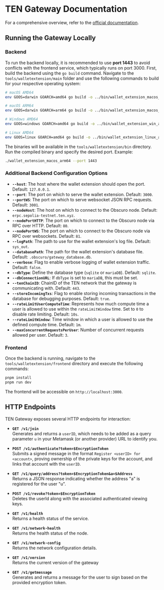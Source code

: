 
# TEN Gateway Documentation

For a comprehensive overview, refer to the [official documentation](https://docs.ten.xyz/docs/tools-infrastructure/hosted-gateway).

## Running the Gateway Locally

### Backend

To run the backend locally, it is recommended to use **port 1443** to avoid conflicts with the frontend service, which typically runs on port 3000. First, build the backend using the `go build` command. Navigate to the `tools/walletextension/main` folder and use the following commands to build for your respective operating system:

```bash
# macOS AMD64
env GOOS=darwin GOARCH=amd64 go build -o ../bin/wallet_extension_macos_amd64 .

# macOS ARM64
env GOOS=darwin GOARCH=arm64 go build -o ../bin/wallet_extension_macos_arm64 .

# Windows AMD64
env GOOS=windows GOARCH=amd64 go build -o ../bin/wallet_extension_win_amd64.exe .

# Linux AMD64
env GOOS=linux GOARCH=amd64 go build -o ../bin/wallet_extension_linux_amd64 .
```

The binaries will be available in the `tools/walletextension/bin` directory.
Run the compiled binary and specify the desired port.
Example:

```bash
./wallet_extension_macos_arm64 --port 1443
```

### Additional Backend Configuration Options

- **`--host`**: The host where the wallet extension should open the port. Default: `127.0.0.1`.
- **`--port`**: The port on which to serve the wallet extension. Default: `3000`.
- **`--portWS`**: The port on which to serve websocket JSON RPC requests. Default: `3001`.
- **`--nodeHost`**: The host on which to connect to the Obscuro node. Default: `erpc.sepolia-testnet.ten.xyz`.
- **`--nodePortHTTP`**: The port on which to connect to the Obscuro node via RPC over HTTP. Default: `80`.
- **`--nodePortWS`**: The port on which to connect to the Obscuro node via RPC over websockets. Default: `81`.
- **`--logPath`**: The path to use for the wallet extension's log file. Default: `sys_out`.
- **`--databasePath`**: The path for the wallet extension's database file. Default: `.obscuro/gateway_database.db`.
- **`--verbose`**: Flag to enable verbose logging of wallet extension traffic. Default: `false`.
- **`--dbType`**: Define the database type (`sqlite` or `mariaDB`). Default: `sqlite`.
- **`--dbConnectionURL`**: If `dbType` is set to `mariaDB`, this must be set.
- **`--tenChainID`**: ChainID of the TEN network that the gateway is communicating with. Default: `443`.
- **`--storeIncomingTxs`**: Flag to enable storing incoming transactions in the database for debugging purposes. Default: `true`.
- **`--rateLimitUserComputeTime`**: Represents how much compute time a user is allowed to use within the `rateLimitWindow` time. Set to `0` to disable rate limiting. Default: `10s`.
- **`--rateLimitWindow`**: Time window in which a user is allowed to use the defined compute time. Default: `1m`.
- **`--maxConcurrentRequestsPerUser`**: Number of concurrent requests allowed per user. Default: `3`.


### Frontend

Once the backend is running, navigate to the `tools/walletextension/frontend` directory and execute the following commands:

```bash
pnpm install
pnpm run dev
```

The frontend will be accessible on `http://localhost:3000`.

## HTTP Endpoints

TEN Gateway exposes several HTTP endpoints for interaction:

- **`GET /v1/join`**  
  Generates and returns a `userID`, which needs to be added as a query parameter `u` in your Metamask (or another provider) URL to identify you.

- **`POST /v1/authenticate?token=$EncryptionToken`**  
  Submits a signed message in the format `Register <userID> for <account>`, proving ownership of the private keys for the account, and links that account with the `userID`.

- **`GET /v1/query/address?token=$EncryptionToken&a=$Address`**  
  Returns a JSON response indicating whether the address "a" is registered for the user "u".

- **`POST /v1/revoke?token=$EncryptionToken`**  
  Deletes the userId along with the associated authenticated viewing keys.

- **`GET /v1/health`**  
  Returns a health status of the service.

- **`GET /v1/network-health`**  
  Returns the health status of the node.

- **`GET /v1/network-config`**  
  Returns the network configuration details.

- **`GET /v1/version`**  
  Returns the current version of the gateway

- **`GET /v1/getmessage`**  
  Generates and returns a message for the user to sign based on the provided encryption token.


